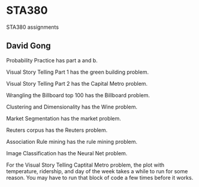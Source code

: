 # STA380
STA380 assignments
## David Gong


Probability Practice has part a and b.

Visual Story Telling Part 1 has the green building problem.

Visual Story Telling Part 2 has the Capital Metro problem.

Wrangling the Billboard top 100 has the Billboard problem.

Clustering and Dimensionality has the Wine problem.

Market Segmentation has the market problem.

Reuters corpus has the Reuters problem.

Association Rule mining has the rule mining problem.

Image Classification has the Neural Net problem.


For the Visual Story Telling Captital Metro problem, the plot with temperature, ridership, and day of the week takes a while to run for some reason. You may have to run that block of code a few times before it works.
